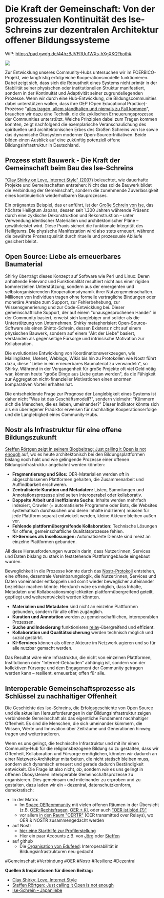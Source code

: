 # Die Kraft der Gemeinschaft: Von der prozessualen Kontinuität des Ise-Schreins zur dezentralen Architektur offener Bildungssysteme

WiP: https://pad.gwdg.de/44hzBJVFRUu1WXs-hXgXKQ?both#

![](https://pad.gwdg.de/uploads/f744cda4-eaa1-4c5a-bd7a-4175560984a9.png)

Zur Entwicklung unseres Community-Hubs untersuchen wir im FOERBICO-Projekt, wie langfristig erfolgreiche Kooperationsmodelle funktionieren. Dabei zeigt sich, dass sich die Robustheit eines Systems nicht primär in der Stabilität seiner physischen oder institutionellen Struktur manifestiert, sondern in der Kontinuität und Adaptivität seiner zugrundeliegenden Prozesse. 
Wenn wir durch eine Hub-Entwicklung, die Bildungscommunities dabei unterstützen wollen, dass ihre OEP (Open Educational Practice)-Prozesse "[alles tragen, allem standhalten und niemals zu Fall kommen](https://offene-bibel.de/wiki/1_Korinther_13#l7)", brauchen wir dazu eine Technik, die die zyklischen Erneuerungsprozesse der Communities unterstützt.
Welche Prinzipien dabei zum Tragen kommen könnten, zeigt nachfolgend die exemplarische Veranschaulichung des spirituellen und architektonischen Erbes des Großen Schreins von Ise sowie das dynamische Ökosystem moderner Open-Source-Initiativen. Beide bilden einen Ausblick auf eine zukünftig potenziell offene Bildungsinfrastruktur in Deutschland.

## Prozess statt Bauwerk - Die Kraft der Gemeinschaft beim Bau des Ise-Schreins

 ["Clay Shirky on Love, Internet Style" (2007)](https://www.youtube.com/watch?v=Xe1TZaElTAs) beleuchtet, wie dauerhafte Projekte und Gemeinschaften entstehen: Nicht das solide Bauwerk bildet die Verbindung der Gemeinschaft, sondern die zunehmende Zuverlässigkeit eines kontinuierlich wiederholbaren Bauprozesses.

Ein prägnantes Beispiel, das er anführt, ist der [Große Schrein von Ise](https://japanliebe.de/alltaegliches/ise-jingu-schrein-neubau-alle-20-jahre/), das höchste Heiligtum Japans, dessen seit 1.300 Jahren währende Präsenz durch eine zyklische Dekonstruktion und Rekonstruktion – unter Verwendung identischer Materialien und architektonischer Pläne – gewährleistet wird. 
Diese Praxis sichert die funktionale Integrität des Heiligtums. Die physische Manifestation wird also stets erneuert, während die bewährte Prozessqualität durch rituelle und prozessuale Abläufe gesichert bleibt.

## Open Source: Liebe als erneuerbares Baumaterial

Shirky überträgt dieses Konzept auf Software wie Perl und Linux: Deren anhaltende Relevanz und Funktionalität resultiert nicht aus einer rigiden kommerziellen Unterstützung, sondern aus der emergenten und selbstorganisierenden Kooperationsdynamik ihrer Nutzergemeinschaften. Millionen von Individuen tragen ohne formelle vertragliche Bindungen oder monetäre Anreize zum Support, zur Fehlerbehebung, zur Wissensgenerierung und zur Code-Entwicklung bei. Dieser gemeinschaftliche Support, der auf einem "unausgesprochenen Handel" in der Community basiert, erweist sich langlebiger und solider als die Unterstützung von Unternehmen.  Shirky metaphorisiert Open-Source-Software als einen Shinto-Schrein, dessen Existenz nicht auf einem physischen Bauwerk, sondern auf einem "Akt der Liebe" basiert, verstanden als gegenseitige Fürsorge und intrinsische Motivation zur Kollaboration.

Die evolutionäre Entwicklung von Koordinationswerkzeugen, wie Mailinglisten, Usenet, Weblogs, Wikis bis hin zu Protokollen wie Nostr führt dazu, diese "Liebe in ein erneuerbares Baumaterial zu verwandeln", so Shirky. Während in der Vergangenheit für große Projekte oft viel Geld nötig war, können heute "große Dinge aus Liebe getan werden", da die Fähigkeit zur Aggregation nicht-finanzieller Motivationen einen enormen komparativen Vorteil erhalten hat.

Die entscheidende Frage zur Prognose der Langlebigkeit eines Systems ist daher nicht "Was ist das Geschäftsmodell?", sondern vielmehr: "Kümmern sich die Menschen, die es lieben, umeinander?" Dieser Indikator könnte sich als ein überlegener Prädiktor erweisen für nachhaltige Kooperationserfolge und die Langlebigkeit eines Community-Hubs.

## Nostr als Infrastruktur für eine offene Bildungszukunft

[Steffen Rörtgen zeigt in seinem Blogbeitrag: Just calling it Open is not enough](https://blossom.edufeed.org/) auf, wo es heute architektonisch bei den Bildungsplattformen bislang noch hakt und wie gelingende Prozesse einer offenen Bildungsinfrastruktur angebahnt werden könnten:

- **Fragmentierung und Silos:** OER-Materialien werden oft in abgeschlossenen Plattformen gehalten, die Zusammenarbeit und Auffindbarkeit erschweren.
- **Zentralisierte Kuration und Metadaten:** Listen, Sammlungen und Annotationsprozesse sind selten interoperabel oder kollaborativ.
- **Doppelte Arbeit und ineffiziente Suche:** Inhalte werden mehrfach indexiert, Crawler (= automatisierte Programme oder Bots, die Websites systematisch durchsuchen und deren Inhalte indizieren) müssen für jede Plattform separat entwickelt werden, kleine Akteure bleiben außen vor.
- **Fehlende plattformübergreifende Kollaboration:** Technische Lösungen für offene, gemeinschaftliche Qualitätsprozesse fehlen.
- **KI-Services als Insellösungen:** Automatisierte Dienste sind meist an einzelne Plattformen gebunden.

All diese Herausforderungen wurzeln darin, dass Nutzer:innen, Services und Daten bislang zu stark in feststehende Plattformgebäude eingebaut wurden.

Beweglichkeit in die Prozesse könnte durch das [Nostr-Protokoll](https://nostr.how/de/what-is-nostr) entstehen, eine offene, dezentrale Vereinbarungslogik, die Nutzer:innen, Services und Daten voneinander entkoppeln und somit wieder beweglicher aufeinander beziehbar machen könnte. Hierdurch wäre es möglich, dass Inhalte, Metadaten und Kollaborationsmöglichkeiten plattformübergreifend geteilt, gepflegt und weiterentwickelt werden könnten.

- **Materialien und Metadaten** sind nicht an einzelne Plattformen gebunden, sondern für alle offen zugänglich.
- **Kuration und Annotation** werden zu gemeinschaftlichen, interoperablen Prozessen.
- **Suche und Indexierung** funktionieren [relay](https://nostr.how/de/relays)-übergreifend und effizient.
- **Kollaboration und Qualitätssicherung** werden technisch möglich und sozial gestärkt.
- **KI-Services** können als offene Akteure im Netzwerk agieren und so für alle nutzbar gemacht werden.

Das Resultat wäre eine Infrastruktur, die nicht von einzelnen Plattformen, Institutionen oder "Internet-Gebäuden" abhängig ist, sondern von der kollektiven Fürsorge und dem Engagement der Community getragen werden kann – resilient, erneuerbar, offen für alle.

## Interoperable Gemeinschaftsprozesse als Schlüssel zu nachhaltiger Offenheit

Die Geschichte des Ise-Schreins, die Erfolgsgeschichte von Open Source und die aktuellen Herausforderungen in der Bildungsinfrastruktur zeigen verbindende Gemeinschaft als das eigentliche Fundament nachhaltiger Offenheit. Es sind die Menschen, die sich umeinander kümmern, die Wissen, Werte und Innovation über Zeiträume und Generationen hinweg tragen und weitertradieren.

Wenn es uns gelingt, die technische Infrastruktur und mit ihr einen Community-Hub für die religionsbezogene Bildung so zu gestalten, dass wir Offenheit, Kollaboration und Fürsorge ermöglichen, könnten wir dadurch an einer Netzwerk-Architektur mitarbeiten, die nicht statisch bleiben muss, sondern sich dynamisch erneuert und gerade dadurch Beständigkeit entwickelt. 
Die Frage ist also nicht, *ob*, sondern *wie* es uns gelingt in offenen Ökosystemen interoperable Gemeinschaftsprozesse zu organisieren.
Dies gemeinsam und miteinander zu erproben und zu gestalten, dazu laden wir ein - dezentral, datenschutzkonform, demokratisch:
- In der Matrix
    - Im [Space OERcommunity](https://matrix.to/#/#oercommunity:rpi-virtuell.de) mit vielen offenen Räumen in der Übersicht (z.B. [OER-Rechtsfragen](https://matrix.to/#/#oer-rechtsfragen:rpi-virtuell.de), [OER + KI](https://matrix.to/#/#oer-ki:rpi-virtuell.de), oder auch ["OER ist blöd (?)"](https://matrix.to/#/#oer-ki:rpi-virtuell.de)
    - vor allem [in den Raum "OERTR"](https://matrix.to/#/#OERTR:rpi-virtuell.de) (OER transmitted over Relays), wo OER & NOSTR zusammengedacht werden
- auf Nostr
    - [hier eine Starthilfe zur Profilerstellung](https://nstart.me/de?an=Primal&am=light&aa=203a8f&asb=yes&s=npub1k85m3haymj3ggjknfrxm5kwtf5umaze4nyghnp29a80lcpmg2k2q54v05a)
    - Hier ein paar Accounts z.B. von [Jörg](https://njump.me/npub1f7jar3qnu269uyx5p0e4v24hqxjnxysxudvujza2ur5ehltvdeqsly2fx9) oder [Steffen](https://njump.me/npub1r30l8j4vmppvq8w23umcyvd3vct4zmfpfkn4c7h2h057rmlfcrmq9xt9ma)
- auf github
    - Die [Organisation von Edufeed](https://github.com/edufeed-org): Interoperabilität in Bildungsinfrastrukturen neu gedacht


#Gemeinschaft #Verbindung #OER #Nostr #Resilienz #Dezentral

**Quellen & Inspirationen für diesen Beitrag:**
- [Clay Shirky: Love, Internet Style](https://www.youtube.com/watch?v=Xe1TZaElTAs)
- [Steffen Rörtgen: Just calling it Open is not enough](https://blossom.edufeed.org/)
- [Ise-Schrein – Japanliebe](https://japanliebe.de/alltaegliches/ise-jingu-schrein-neubau-alle-20-jahre/)